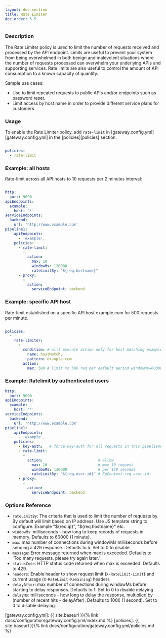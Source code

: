 ```yaml
---
layout: doc-section
title: Rate Limiter
doc-order: 5.5
---
```


### Description

The Rate Limiter policy is used to limit the number of requests received and processed by the API endpoint. Limits are useful to prevent your system from being overwhelmed in both benign and malevolent situations where the number of requests processed can overwhelm your underlying APIs and supporting services. Rate limits are also useful to control the amount of API consumption to a known capacity of quantity.

Sample use cases:

- Use to limit repeated requests to public APIs and/or endpoints such as password reset.
- Limit access by host name in order to provide different service plans for customers.

### Usage

To enable the Rate Limiter policy, add `rate-limit` in [gateway.config.yml][gateway.config.yml] in the [policies][policies] section.

```yaml

policies:
  - rate-limit

```

### Example: all hosts

Rate-limit across all API hosts to 10 requests per 2 minutes interval:

```yaml

http:
  port: 9090
apiEndpoints:
  example:
    host: '*'
serviceEndpoints:
  backend:
    url: 'http://www.example.com'
pipeline1:
    apiEndpoints:
      - 'example',
    policies:
      - rate-limit:
        -
          action:
            max: 10
            windowMs: 120000
            rateLimitBy: "${req.hostname}"
      - proxy:
        -
          action:
            serviceEndpoint: backend

```

### Example: specific API host

Rate-limit established on a specific API host example.com for 500 requests per minute.

```yaml

policies:
  -
    rate-limiter:
      -
        condition: # will execute action only for host matching example.com
          name: hostMatch,
          pattern: example.com
        action:
          max: 500 # limit to 500 req per default period windowMs=60000 (1 minute)

```


### Example: Ratelimit by authenticated users

```yml
http:
  port: 9090
apiEndpoints:
  example:
    host: '*'
serviceEndpoints:
  backend:
    url: 'http://www.example.com'
pipeline1:
    apiEndpoints:
      - 'example',
    policies:
      - key-auth:   # force key-auth for all requests in this pipeliene
      - rate-limit:
        -
          action:                         # allow
            max: 10                       # max 10 request
            windowMs: 120000              # per 120 seconds
            rateLimitBy: "${req.user.id}" # EgContext.req.user.id
      - proxy:
        -
          action:
            serviceEndpoint: backend
```

### Options Reference

* `rateLimitBy`: The criteria that is used to limit the number of requests by. By default will limit based on IP address. Use JS template string to configure. Example "${req.ip}", "${req.hostname}" etc.
* `windowMs`: milliseconds - how long to keep records of requests in memory. Defaults to 60000 (1 minute).
* `max`: max number of connections during windowMs milliseconds before sending a 429 response. Defaults to 5. Set to 0 to disable.
* `message`: Error message returned when max is exceeded. Defaults to 'Too many requests, please try again later.'
* `statusCode`: HTTP status code returned when max is exceeded. Defaults to 429.
* `headers`: Enable header to show request limit (`X-RateLimit-Limit`) and current usage (`X-RateLimit-Remaining`) headers
* `delayAfter`: max number of connections during windowMs before starting to delay responses. Defaults to 1. Set to 0 to disable delaying.
* `delayMs`: milliseconds - how long to delay the response, multiplied by (number of recent hits - delayAfter). Defaults to 1000 (1 second). Set to 0 to disable delaying.

[gateway.config.yml]: {{ site.baseurl }}{% link docs/configuration/gateway.config.yml/index.md %}
[policies]: {{ site.baseurl }}{% link docs/configuration/gateway.config.yml/policies.md %}
